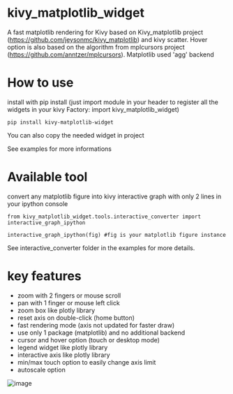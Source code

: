 # kivy_matplotlib_widget
A fast matplotlib rendering for Kivy based on Kivy_matplotlib project (https://github.com/jeysonmc/kivy_matplotlib) and kivy scatter. Hover option is also based on the algorithm from mplcursors project (https://github.com/anntzer/mplcursors). Matplotlib used 'agg' backend

# How to use
install with pip install (just import module in your header to register all the widgets in your kivy Factory: import kivy_matplotlib_widget)
```
pip install kivy-matplotlib-widget
```
You can also copy the needed widget in project

See examples for more informations

# Available tool
convert any matplotlib figure into kivy interactive graph with only 2 lines in your ipython console
```
from kivy_matplotlib_widget.tools.interactive_converter import interactive_graph_ipython

interactive_graph_ipython(fig) #fig is your matplotlib figure instance
```
See interactive_converter folder in the examples for more details.

# key features
 - zoom with 2 fingers or mouse scroll
 - pan with 1 finger or mouse left click
 - zoom box like plotly library
 - reset axis on double-click (home button)
 - fast rendering mode (axis not updated for faster draw)
 - use only 1 package (matplotlib) and no additional backend
 - cursor and hover option (touch or desktop mode)
 - legend widget like plotly library
 - interactive axis like plotly library
 - min/max touch option to easily change axis limit
 - autoscale option

![image](https://github.com/mp-007/kivy_matplotlib_widget/assets/19823482/7709886e-0891-4fb7-a95d-eee790a6c57c)
